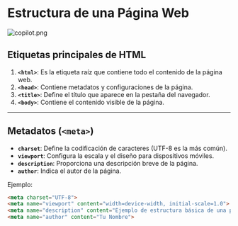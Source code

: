 # Estructura de una Página Web

![copilot.png](/home/pol/Escritorio/repaso-dw/assets/copilot.png)

## Etiquetas principales de HTML
1. **`<html>`**: Es la etiqueta raíz que contiene todo el contenido de la página web.
2. **`<head>`**: Contiene metadatos y configuraciones de la página.
3. **`<title>`**: Define el título que aparece en la pestaña del navegador.
4. **`<body>`**: Contiene el contenido visible de la página.

---

## Metadatos (`<meta>`)
- **`charset`**: Define la codificación de caracteres (UTF-8 es la más común).
- **`viewport`**: Configura la escala y el diseño para dispositivos móviles.
- **`description`**: Proporciona una descripción breve de la página.
- **`author`**: Indica el autor de la página.

Ejemplo:
```html
<meta charset="UTF-8">
<meta name="viewport" content="width=device-width, initial-scale=1.0">
<meta name="description" content="Ejemplo de estructura básica de una página web">
<meta name="author" content="Tu Nombre">

